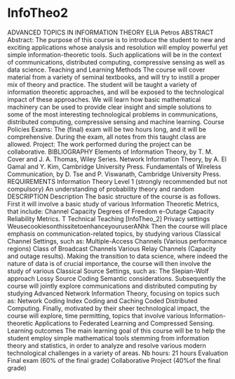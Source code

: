 # InfoTheo2

ADVANCED TOPICS IN INFORMATION THEORY
ELIA Petros
ABSTRACT
Abstract:
The purpose of this course is to introduce the student to new and exciting applications whose analysis and resolution will employ
powerful yet simple information-theoretic tools. Such applications will be in the context of communications, distributed computing,
compressive sensing as well as data science.
Teaching and Learning Methods
The course will cover material from a variety of seminal textbooks, and will try to instill a proper mix of theory and practice. The student
will be taught a variety of information theoretic approaches, and will be exposed to the technological impact of these approaches. We
will learn how basic mathematical machinery can be used to provide clear insight and simple solutions to some of the most interesting
technological problems in communications, distributed computing, compressive sensing and machine learning.
Course Policies
Exams: The (final) exam will be two hours long, and it will be comprehensive. During the exam, all notes from this taught class are
allowed.
Project: The work performed during the project can be collaborative.
BIBLIOGRAPHY
Elements of Information Theory, by T. M. Cover and J. A. Thomas, Wiley Series.
Network Information Theory, by A. El Gamal and Y. Kim, Cambridge University Press.
Fundamentals of Wireless Communication, by D. Tse and P. Viswanath, Cambridge University Press.
REQUIREMENTS
Information Theory Level 1 (strongly recommended but not compulsory)
An understanding of probability theory and random
DESCRIPTION
Description
The basic structure of the course is as follows. First it will involve a basic study of various
Information Theoretic Metrics, that include:
Channel Capacity
Degrees of Freedom
e-Outage Capacity
Reliability Metrics.
T Technical Teaching [InfoTheo_2]
Privacy settings
WeusecookiesonthissitetoenhanceyouruserANhk
Then the course will place emphasis on communication-related topics, by studying various
Classical Channel Settings, such as:
Multiple-Access Channels (Various performance regions)
Class of Broadcast Channels
Various Relay Channels (Capacity and outage results).
Making the transition to data science, where indeed the nature of data is of crucial importance, the course will then involve the study of
various
Classical Source Settings, such as:
The Slepian-Wolf approach
Lossy Source Coding
Semantic considerations.
Subsequently the course will jointly explore communications and distributed computing by studying
Advanced Network Information Theory, focusing on topics such as:
 Network Coding
 Index Coding and Caching
Coded Distributed Computing.
Finally, motivated by their sheer technological impact, the course will explore, time permitting, topics that involve various
Information-theoretic Applications to Federated Learning and Compressed Sensing.
Learning outcomes
The main learning goal of this course will be to help the student employ simple mathematical tools stemming from information theory
and statistics, in order to analyze and resolve various modern technological challenges in a variety of areas.
Nb hours: 21 hours
Evaluation
Final exam (60% of the final grade)
Collaborative Project (40%of the final grade)
